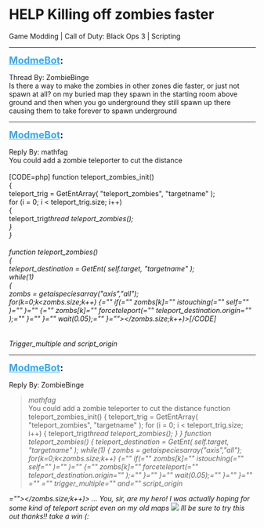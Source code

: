 # HELP Killing off zombies faster
Game Modding | Call of Duty: Black Ops 3 | Scripting

---
<strong style="font-size: 1.4em;"><span style="text-decoration: underline;text-decoration-color: #34a7f9;"><span style="color:#34a7f9;">ModmeBot</span></span>:</strong>

<p>Thread By: ZombieBinge<br />Is there a way to make the zombies in other zones die faster, or just not spawn at all? on my buried map they spawn in the starting room above ground and then when you go underground they still spawn up there causing them to take forever to spawn underground</p>

---
<strong style="font-size: 1.4em;"><span style="text-decoration: underline;text-decoration-color: #34a7f9;"><span style="color:#34a7f9;">ModmeBot</span></span>:</strong>

<p>Reply By: mathfag<br />You could add a zombie teleporter to cut the distance<br /> <br />[CODE=php]	function teleport_zombies_init()<br />	{<br />		teleport_trig = GetEntArray( &quot;teleport_zombies&quot;, &quot;targetname&quot; );<br />		for (i = 0; i &lt; teleport_trig.size; i++)<br />		{<br />			teleport_trig<em>thread teleport_zombies();<br />		}<br />	}<br /><br />	function teleport_zombies()<br />	{<br />		teleport_destination = GetEnt( self.target, &quot;targetname&quot; );<br />		while(1)<br />		{<br />			zombs = getaispeciesarray(&quot;axis&quot;,&quot;all&quot;);<br />			for(k=0;k&lt;zombs.size;k++) {=&quot;&quot; if(=&quot;&quot; zombs[k]=&quot;&quot; istouching(=&quot;&quot; self=&quot;&quot; )=&quot;&quot; )=&quot;&quot; {=&quot;&quot; zombs[k]=&quot;&quot; forceteleport(=&quot;&quot; teleport_destination.origin=&quot;&quot; );=&quot;&quot; }=&quot;&quot; }=&quot;&quot; wait(0.05);=&quot;&quot; }=&quot;&quot;&gt;&lt;/zombs.size;k++)&gt;[/CODE]<br /> <br /> <br />Trigger_multiple and script_origin</em></p>

---
<strong style="font-size: 1.4em;"><span style="text-decoration: underline;text-decoration-color: #34a7f9;"><span style="color:#34a7f9;">ModmeBot</span></span>:</strong>

<p>Reply By: ZombieBinge<br /><blockquote><em>mathfag</em><br />You could add a zombie teleporter to cut the distance   function teleport_zombies_init() { teleport_trig = GetEntArray( &quot;teleport_zombies&quot;, &quot;targetname&quot; ); for (i = 0; i &lt; teleport_trig.size; i++) { teleport_trig<em>thread teleport_zombies(); } } function teleport_zombies() { teleport_destination = GetEnt( self.target, &quot;targetname&quot; ); while(1) { zombs = getaispeciesarray(&quot;axis&quot;,&quot;all&quot;); for(k=0;k&lt;zombs.size;k++) {=&quot;&quot; if(=&quot;&quot; zombs[k]=&quot;&quot; istouching(=&quot;&quot; self=&quot;&quot; )=&quot;&quot; )=&quot;&quot; {=&quot;&quot; zombs[k]=&quot;&quot; forceteleport(=&quot;&quot; teleport_destination.origin=&quot;&quot; );=&quot;&quot; }=&quot;&quot; }=&quot;&quot; wait(0.05);=&quot;&quot; }=&quot;&quot; }=&quot;&quot;  =&quot;&quot;  =&quot;&quot; trigger_multiple=&quot;&quot; and=&quot;&quot; script_origin</em></blockquote><em>=&quot;&quot;&gt;&lt;/zombs.size;k++)&gt; ... You, sir, are my hero! I was actually hoping for some kind of teleport script even on my old maps <img style="max-width: 500px;" src="http://aviacreations.com/modme/emoticons/tongue.png"> Ill be sure to try this out thanks!! take a win (:</em></p>
